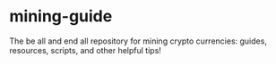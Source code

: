 mining-guide
============

The be all and end all repository for mining crypto currencies: guides, resources, scripts, and other helpful tips!
